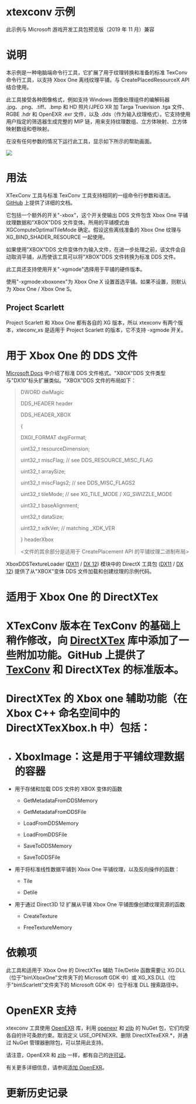 # xtexconv 示例

此示例与 Microsoft 游戏开发工具包预览版（2019 年 11 月）兼容

# 说明

本示例是一种电脑端命令行工具，它扩展了用于纹理转换和准备的标准 TexConv
命令行工具，以支持 Xbox One 离线纹理平铺，与 CreatePlacedResourceX API
结合使用。

此工具接受各种图像格式，例如支持 Windows 图像处理组件的编解码器
.jpg、.png、.tiff、.bmp 和 HD 照片/JPEG XR 加 Targa Truevision .tga
文件、RGBE .hdr 和 OpenEXR .exr 文件，以及
.dds（作为输入纹理格式）。它支持使用用户指定的筛选器生成完整的 MIP
链，用来支持纹理数组、立方体映射、立方体映射数组和卷映射。

在没有任何参数的情况下运行此工具，显示如下所示的帮助画面。

![](./media/image1.png)

# 用法

XTexConv 工具与标准 TexConv
工具支持相同的一组命令行参数和语法。[GitHub](https://github.com/Microsoft/DirectXTex/wiki/Texconv)
上提供了详细的文档。

它包括一个额外的开关"-xbox"，这个开关使输出 DDS 文件包含 Xbox One
平铺纹理数据和"XBOX"DDS 文件变体。所用的平铺模式由
XGComputeOptimalTileMode 确定。假设这些离线准备的 Xbox One 纹理与
XG_BIND_SHADER_RESOURCE 一起使用。

如果使用"XBOX"DDS
文件变体作为输入文件，在进一步处理之前，该文件会自动取消平铺，从而使该工具可以将"XBOX"DDS
文件转换为标准 DDS 文件。

此工具还支持使用开关"-xgmode"选择用于平铺的硬件版本。

使用"-xgmode:xboxonex"为 Xbox One X 设置首选平铺。如果不设置，则默认为
Xbox One / Xbox One S。

## Project Scarlett

Project Scarlett 和 Xbox One 都有各自的 XG 版本，所以 xtexconv
有两个版本，xteconv_xs 是适用于 Project Scarlett 的版本，它不支持
-xgmode 开关。

# 用于 Xbox One 的 DDS 文件

[Microsoft
Docs](https://docs.microsoft.com/en-us/windows/desktop/direct3ddds/dx-graphics-dds-pguide)
中介绍了标准 DDS 文件格式。"XBOX"DDS
文件类型与"DX10"标头扩展类似。"XBOX"DDS 文件的布局如下：

> DWORD dwMagic
>
> DDS_HEADER header
>
> DDS_HEADER_XBOX
>
> {
>
> DXGI_FORMAT dxgiFormat;
>
> uint32_t resourceDimension;
>
> uint32_t miscFlag; // see DDS_RESOURCE_MISC_FLAG
>
> uint32_t arraySize;
>
> uint32_t miscFlags2; // see DDS_MISC_FLAGS2
>
> uint32_t tileMode; // see XG_TILE_MODE / XG_SWIZZLE_MODE
>
> uint32_t baseAlignment;
>
> uint32_t dataSize;
>
> uint32_t xdkVer; // matching \_XDK_VER
>
> } headerXbox
>
> \<文件的其余部分是适用于 CreatePlacement API 的平铺纹理二进制布局\>

XboxDDSTextureLoader
([DX11](https://github.com/Microsoft/DirectXTK/wiki/XboxDDSTextureLoader)
/ [DX
12](https://github.com/Microsoft/DirectXTK12/wiki/XboxDDSTextureLoader))
模块中的 DirectX 工具包 ([DX11](https://github.com/Microsoft/DirectXTK)
/ [DX 12](https://github.com/Microsoft/DirectXTK12)) 提供了从"XBOX"变体
DDS 文件加载和创建纹理的示例代码。

# 适用于 Xbox One 的 DirectXTex

# XTexConv 版本在 TexConv 的基础上稍作修改，向 [DirectXTex](https://github.com/Microsoft/DirectXTex/) 库中添加了一些附加功能。GitHub 上提供了 [TexConv](https://github.com/Microsoft/DirectXTex/wiki/Texconv) 和 DirectXTex 的标准版本。

# DirectXTex 的 Xbox one 辅助功能（在 Xbox C++ 命名空间中的 DirectXTexXbox.h 中）包括：

-   # XboxImage：这是用于平铺纹理数据的容器

-   用于存储和加载 DDS 文件的 XBOX 变体的函数

    -   GetMetadataFromDDSMemory

    -   GetMetadataFromDDSFile

    -   LoadFromDDSMemory

    -   LoadFromDDSFile

    -   SaveToDDSMemory

    -   SaveToDDSFile

-   用于将标准线性数据平铺到 Xbox One 平铺纹理，以及反向操作的函数：

    -   Tile

    -   Detile

-   用于通过 Direct3D 12 扩展从平铺 Xbox One 平铺图像创建纹理资源的函数

    -   CreateTexture

    -   FreeTextureMemory

# 依赖项

此工具和适用于 Xbox One 的 DirectXTex 辅助 Tile/Detile 函数需要让
XG.DLL（位于"bin\\XboxOne"文件夹下的 Microsoft GDK 中）或
XG_XS.DLL（位于"bin\\Scarlett"文件夹下的 Microsoft GDK 中）位于标准 DLL
搜索路径中。

# OpenEXR 支持

xtexconv 工具使用 [OpenEXR](http://www.openexr.com/) 库，利用
[openexr](https://www.nuget.org/packages/openexr-msvc14-x64/) 和
[zlib](https://www.nuget.org/packages/zlib/) 的 NuGet
包，它们均受各自的许可条款约束。取消定义 USE_OPENEXR、删除
DirectXTexEXR.\*，并通过 NuGet 管理器删除包，可以禁用此支持。

请注意，OpenEXR 和 [zlib](http://zlib.net/zlib_license.html)
一样，都有自己的[许可证](https://github.com/openexr/openexr/blob/develop/OpenEXR/LICENSE)。

有关更多详细信息，请参阅[添加
OpenEXR](https://github.com/Microsoft/DirectXTex/wiki/Adding-OpenEXR)。

# 更新历史记录


